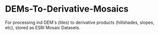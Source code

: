 # DEMs-To-Derivative-Mosaics
For processing ind DEM's (tiles) to derivative products (hillshades, slopes, etc), stored as ESRI Mosaic Datasets.
